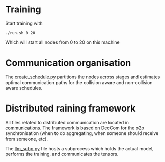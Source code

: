 # Training

Start training with

```
./run.sh 0 20
```

Which will start all nodes from 0 to 20 on this machine


# Communication organisation

The [create_schedule.py](/create_schedule.py) partitions the nodes across stages and estimates optimal communication paths for the collision aware and non-collision aware schedules.

# Distributed raining framework

All files related to distributed communication are located in [communications](/communications/). The framework is based on DecCom for the p2p synchronisation (when to do aggregating, when someone should receive from someone, etc).

The [llm_subp.py](/communications/llm_subp.py) file hosts a subprocess which holds the actual model, performs the training, and communicates the tensors.